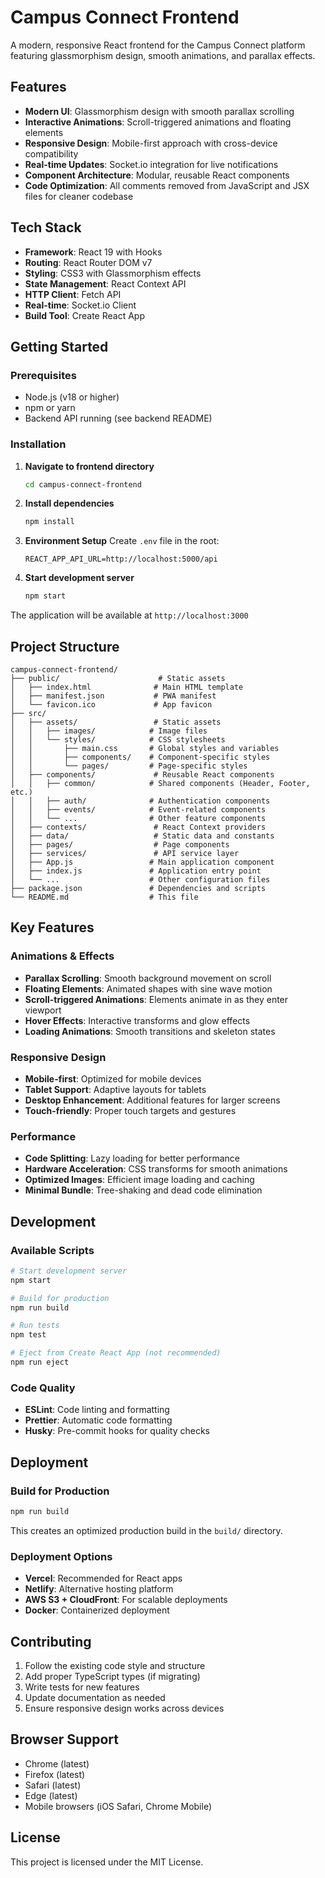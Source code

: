 # Campus Connect Frontend

A modern, responsive React frontend for the Campus Connect platform featuring glassmorphism design, smooth animations, and parallax effects.

## Features

- **Modern UI**: Glassmorphism design with smooth parallax scrolling
- **Interactive Animations**: Scroll-triggered animations and floating elements
- **Responsive Design**: Mobile-first approach with cross-device compatibility
- **Real-time Updates**: Socket.io integration for live notifications
- **Component Architecture**: Modular, reusable React components
- **Code Optimization**: All comments removed from JavaScript and JSX files for cleaner codebase

## Tech Stack

- **Framework**: React 19 with Hooks
- **Routing**: React Router DOM v7
- **Styling**: CSS3 with Glassmorphism effects
- **State Management**: React Context API
- **HTTP Client**: Fetch API
- **Real-time**: Socket.io Client
- **Build Tool**: Create React App

## Getting Started

### Prerequisites

- Node.js (v18 or higher)
- npm or yarn
- Backend API running (see backend README)

### Installation

1. **Navigate to frontend directory**
   ```bash
   cd campus-connect-frontend
   ```

2. **Install dependencies**
   ```bash
   npm install
   ```

3. **Environment Setup**
   Create `.env` file in the root:
   ```env
   REACT_APP_API_URL=http://localhost:5000/api
   ```

4. **Start development server**
   ```bash
   npm start
   ```

The application will be available at `http://localhost:3000`

## Project Structure

```
campus-connect-frontend/
├── public/                      # Static assets
│   ├── index.html              # Main HTML template
│   ├── manifest.json           # PWA manifest
│   └── favicon.ico             # App favicon
├── src/
│   ├── assets/                 # Static assets
│   │   ├── images/            # Image files
│   │   └── styles/            # CSS stylesheets
│   │       ├── main.css       # Global styles and variables
│   │       ├── components/    # Component-specific styles
│   │       └── pages/         # Page-specific styles
│   ├── components/             # Reusable React components
│   │   ├── common/            # Shared components (Header, Footer, etc.)
│   │   ├── auth/              # Authentication components
│   │   ├── events/            # Event-related components
│   │   └── ...                # Other feature components
│   ├── contexts/               # React Context providers
│   ├── data/                   # Static data and constants
│   ├── pages/                  # Page components
│   ├── services/               # API service layer
│   ├── App.js                 # Main application component
│   ├── index.js               # Application entry point
│   └── ...                    # Other configuration files
├── package.json               # Dependencies and scripts
└── README.md                  # This file
```

## Key Features

### Animations & Effects
- **Parallax Scrolling**: Smooth background movement on scroll
- **Floating Elements**: Animated shapes with sine wave motion
- **Scroll-triggered Animations**: Elements animate in as they enter viewport
- **Hover Effects**: Interactive transforms and glow effects
- **Loading Animations**: Smooth transitions and skeleton states

### Responsive Design
- **Mobile-first**: Optimized for mobile devices
- **Tablet Support**: Adaptive layouts for tablets
- **Desktop Enhancement**: Additional features for larger screens
- **Touch-friendly**: Proper touch targets and gestures

### Performance
- **Code Splitting**: Lazy loading for better performance
- **Hardware Acceleration**: CSS transforms for smooth animations
- **Optimized Images**: Efficient image loading and caching
- **Minimal Bundle**: Tree-shaking and dead code elimination

## Development

### Available Scripts

```bash
# Start development server
npm start

# Build for production
npm run build

# Run tests
npm test

# Eject from Create React App (not recommended)
npm run eject
```

### Code Quality

- **ESLint**: Code linting and formatting
- **Prettier**: Automatic code formatting
- **Husky**: Pre-commit hooks for quality checks

## Deployment

### Build for Production

```bash
npm run build
```

This creates an optimized production build in the `build/` directory.

### Deployment Options

- **Vercel**: Recommended for React apps
- **Netlify**: Alternative hosting platform
- **AWS S3 + CloudFront**: For scalable deployments
- **Docker**: Containerized deployment

## Contributing

1. Follow the existing code style and structure
2. Add proper TypeScript types (if migrating)
3. Write tests for new features
4. Update documentation as needed
5. Ensure responsive design works across devices

## Browser Support

- Chrome (latest)
- Firefox (latest)
- Safari (latest)
- Edge (latest)
- Mobile browsers (iOS Safari, Chrome Mobile)

## License

This project is licensed under the MIT License.